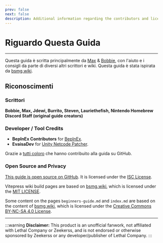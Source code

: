 ```yaml
---
prev: false
next: false
description: Additional information regarding the contributors and licensing of the Lethal Company Modding Wiki.
---
```


# Riguardo Questa Guida

***

Questa guida è scritta principalmente da [Max](https://github.com/MaxWasUnavailable) & [Bobbie](https://twitter.com/VRBobbie), con l'aiuto e i consigli da parte di diversi altri scrittori e wiki. Questa guida è stata ispirata da [bsmg.wiki](https://bsmg.wiki).

## Riconoscimenti

### Scrittori

**Bobbie, Max, Jdewi, Burrito, Steven, Lauriethefish, Nintendo Homebrew Discord Staff (original guide creators)** <!-- TODO: Update with new contributors from lethal.wiki and trombone.wiki -->

### Developer / Tool Credits

- **BepInEx Contributors** for [BepInEx](https://github.com/BepInEx/BepInEx).
- **EvaisaDev** for [Unity Netcode Patcher](https://github.com/EvaisaDev/UnityNetcodePatcher).

Grazie a [tutti coloro](https://github.com/LethalCompany/ModdingWiki/graphs/contributors) che hanno contribuito alla guida su GitHub.

### **Open Source and Privacy**

[This guide is open source on GitHub](https://github.com/LethalCompany/ModdingWiki). It is licensed under the [ISC License](https://github.com/LethalCompany/ModdingWiki/blob/master/LICENSE.md).

Vitepress wiki build pages are based on [bsmg.wiki](https://bsmg.wiki), which is licensed under the [MIT LICENSE](https://github.com/bsmg/wiki/blob/master/LICENSE).

Some content on the pages `beginners-guide.md` and `index.md` are based on the content of [bsmg.wiki](https://bsmg.wiki), which is licensed under the [Creative Commons BY-NC-SA 4.0 License](https://github.com/bsmg/wiki/blob/master/wiki/LICENSE).

***

:::warning **Disclaimer:**
This product is an unofficial fanwork, not affiliated with Lethal Company or Zeekerss, and is not endorsed or otherwise sponsored by Zeekerss or any developer/publisher of Lethal Company.
:::
